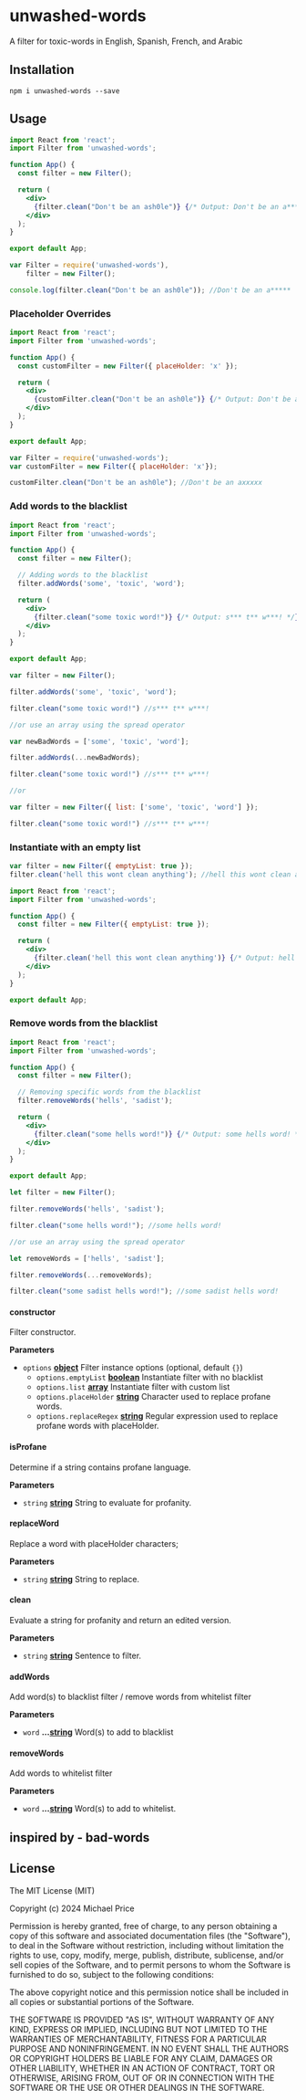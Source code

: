 # unwashed-words

A filter for toxic-words in English, Spanish, French, and Arabic 


## Installation

    npm i unwashed-words --save

## Usage

```jsx
import React from 'react';
import Filter from 'unwashed-words';

function App() {
  const filter = new Filter();

  return (
    <div>
      {filter.clean("Don't be an ash0le")} {/* Output: Don't be an a***** */}
    </div>
  );
}

export default App;
```
```js
var Filter = require('unwashed-words'),
    filter = new Filter();

console.log(filter.clean("Don't be an ash0le")); //Don't be an a*****
```

### Placeholder Overrides

```jsx
import React from 'react';
import Filter from 'unwashed-words';

function App() {
  const customFilter = new Filter({ placeHolder: 'x' });

  return (
    <div>
      {customFilter.clean("Don't be an ash0le")} {/* Output: Don't be an axxxxx */}
    </div>
  );
}

export default App;
```
```js
var Filter = require('unwashed-words');
var customFilter = new Filter({ placeHolder: 'x'});

customFilter.clean("Don't be an ash0le"); //Don't be an axxxxx
```

### Add words to the blacklist

```jsx
import React from 'react';
import Filter from 'unwashed-words';

function App() {
  const filter = new Filter();

  // Adding words to the blacklist
  filter.addWords('some', 'toxic', 'word');

  return (
    <div>
      {filter.clean("some toxic word!")} {/* Output: s*** t** w***! */}
    </div>
  );
}

export default App;
```

```js
var filter = new Filter(); 

filter.addWords('some', 'toxic', 'word');

filter.clean("some toxic word!") //s*** t** w***!

//or use an array using the spread operator

var newBadWords = ['some', 'toxic', 'word'];

filter.addWords(...newBadWords);

filter.clean("some toxic word!") //s*** t** w***!

//or

var filter = new Filter({ list: ['some', 'toxic', 'word'] }); 

filter.clean("some toxic word!") //s*** t** w***!
```

### Instantiate with an empty list

```js
var filter = new Filter({ emptyList: true }); 
filter.clean('hell this wont clean anything'); //hell this wont clean anything
```

```jsx
import React from 'react';
import Filter from 'unwashed-words';

function App() {
  const filter = new Filter({ emptyList: true });

  return (
    <div>
      {filter.clean('hell this wont clean anything')} {/* Output: hell this wont clean anything */}
    </div>
  );
}

export default App;
```

### Remove words from the blacklist

```jsx
import React from 'react';
import Filter from 'unwashed-words';

function App() {
  const filter = new Filter();

  // Removing specific words from the blacklist
  filter.removeWords('hells', 'sadist');

  return (
    <div>
      {filter.clean("some hells word!")} {/* Output: some hells word! */}
    </div>
  );
}

export default App;
```

```js
let filter = new Filter(); 

filter.removeWords('hells', 'sadist');

filter.clean("some hells word!"); //some hells word!

//or use an array using the spread operator

let removeWords = ['hells', 'sadist'];

filter.removeWords(...removeWords);

filter.clean("some sadist hells word!"); //some sadist hells word!
```



#### constructor

Filter constructor.

**Parameters**

-   `options` **[object](https://developer.mozilla.org/en-US/docs/Web/JavaScript/Reference/Global_Objects/Object)** Filter instance options (optional, default `{}`)
    -   `options.emptyList` **[boolean](https://developer.mozilla.org/en-US/docs/Web/JavaScript/Reference/Global_Objects/Boolean)** Instantiate filter with no blacklist
    -   `options.list` **[array](https://developer.mozilla.org/en-US/docs/Web/JavaScript/Reference/Global_Objects/Array)** Instantiate filter with custom list
    -   `options.placeHolder` **[string](https://developer.mozilla.org/en-US/docs/Web/JavaScript/Reference/Global_Objects/String)** Character used to replace profane words.
    -   `options.replaceRegex` **[string](https://developer.mozilla.org/en-US/docs/Web/JavaScript/Reference/Global_Objects/String)** Regular expression used to replace profane words with placeHolder.

#### isProfane

Determine if a string contains profane language.

**Parameters**

-   `string` **[string](https://developer.mozilla.org/en-US/docs/Web/JavaScript/Reference/Global_Objects/String)** String to evaluate for profanity.

#### replaceWord

Replace a word with placeHolder characters;

**Parameters**

-   `string` **[string](https://developer.mozilla.org/en-US/docs/Web/JavaScript/Reference/Global_Objects/String)** String to replace.

#### clean

Evaluate a string for profanity and return an edited version.

**Parameters**

-   `string` **[string](https://developer.mozilla.org/en-US/docs/Web/JavaScript/Reference/Global_Objects/String)** Sentence to filter.

#### addWords

Add word(s) to blacklist filter / remove words from whitelist filter

**Parameters**

-   `word` **...[string](https://developer.mozilla.org/en-US/docs/Web/JavaScript/Reference/Global_Objects/String)** Word(s) to add to blacklist

#### removeWords

Add words to whitelist filter

**Parameters**

-   `word` **...[string](https://developer.mozilla.org/en-US/docs/Web/JavaScript/Reference/Global_Objects/String)** Word(s) to add to whitelist.

## inspired by - bad-words

## License

The MIT License (MIT)

Copyright (c) 2024 Michael Price

Permission is hereby granted, free of charge, to any person obtaining a copy of
this software and associated documentation files (the "Software"), to deal in
the Software without restriction, including without limitation the rights to
use, copy, modify, merge, publish, distribute, sublicense, and/or sell copies of
the Software, and to permit persons to whom the Software is furnished to do so,
subject to the following conditions:

The above copyright notice and this permission notice shall be included in all
copies or substantial portions of the Software.

THE SOFTWARE IS PROVIDED "AS IS", WITHOUT WARRANTY OF ANY KIND, EXPRESS OR
IMPLIED, INCLUDING BUT NOT LIMITED TO THE WARRANTIES OF MERCHANTABILITY, FITNESS
FOR A PARTICULAR PURPOSE AND NONINFRINGEMENT. IN NO EVENT SHALL THE AUTHORS OR
COPYRIGHT HOLDERS BE LIABLE FOR ANY CLAIM, DAMAGES OR OTHER LIABILITY, WHETHER
IN AN ACTION OF CONTRACT, TORT OR OTHERWISE, ARISING FROM, OUT OF OR IN
CONNECTION WITH THE SOFTWARE OR THE USE OR OTHER DEALINGS IN THE SOFTWARE.
